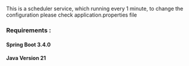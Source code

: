 This is a scheduler service, which running every 1 minute, to change the configuration please check application.properties file

### Requirements : 

#### Spring Boot 3.4.0
#### Java Version 21
